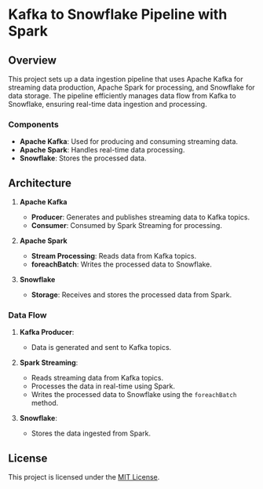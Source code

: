 # Kafka to Snowflake Pipeline with Spark

## Overview

This project sets up a data ingestion pipeline that uses Apache Kafka for streaming data production, Apache Spark for processing, and Snowflake for data storage. The pipeline efficiently manages data flow from Kafka to Snowflake, ensuring real-time data ingestion and processing.

### Components
- **Apache Kafka**: Used for producing and consuming streaming data.
- **Apache Spark**: Handles real-time data processing.
- **Snowflake**: Stores the processed data.

## Architecture

1. **Apache Kafka**
   - **Producer**: Generates and publishes streaming data to Kafka topics.
   - **Consumer**: Consumed by Spark Streaming for processing.

2. **Apache Spark**
   - **Stream Processing**: Reads data from Kafka topics.
   - **foreachBatch**: Writes the processed data to Snowflake.

3. **Snowflake**
   - **Storage**: Receives and stores the processed data from Spark.

### Data Flow
1. **Kafka Producer**:
   - Data is generated and sent to Kafka topics.

2. **Spark Streaming**:
   - Reads streaming data from Kafka topics.
   - Processes the data in real-time using Spark.
   - Writes the processed data to Snowflake using the `foreachBatch` method.

3. **Snowflake**:
   - Stores the data ingested from Spark.
  
## License

This project is licensed under the [MIT License](LICENSE).
